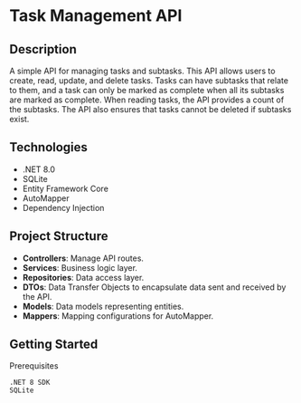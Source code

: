 # Task Management API

## Description

A simple API for managing tasks and subtasks. This API allows users to create, read, update, and delete tasks.
Tasks can have subtasks that relate to them, and a task can only be marked as complete when all its subtasks are marked as complete.
When reading tasks, the API provides a count of the subtasks.
The API also ensures that tasks cannot be deleted if subtasks exist.

## Technologies

- .NET 8.0
- SQLite
- Entity Framework Core
- AutoMapper
- Dependency Injection


## Project Structure

- **Controllers**: Manage API routes.
- **Services**: Business logic layer.
- **Repositories**: Data access layer.
- **DTOs**: Data Transfer Objects to encapsulate data sent and received by the API.
- **Models**: Data models representing entities.
- **Mappers**: Mapping configurations for AutoMapper.

## Getting Started
Prerequisites

    .NET 8 SDK
    SQLite